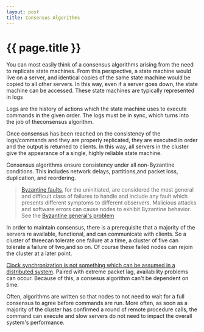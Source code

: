 ```yaml
---
layout: post
title: Consensus Algorithms
---
```


{{ page.title }}
================

You can most easily think of a consensus algorithms arising from the need to
replicate state machines. From this perspective, a state machine would live on a
server, and identical copies of the same state machine would be copied to all other
servers. In this way, even if a server goes down, the state machine can be accessed.
These state machines are typically represented in logs

Logs are the history of actions which the state machine uses to execute commands in
the given order. The logs must be in sync, which turns into the job of theconsensus
algorithm.

Once consensus has been reached on the consistency of the logs/commands and they are
properly replicated, they are executed in order and the output is returned to
clients. In this way, all servers in the cluster give the appearance of a single,
highly reliable state machine.

Consensus algorithms ensure consistency under all non-Byzantine conditions.  This
includes network delays, partitions,and packet loss, duplication, and reordering.

> [Byzantine faults][byzantine], for the uninitiated, are considered the most general
> and difficult class of failures to handle and include any fault which presents
> different symptoms to different observers. Malicious attacks and software errors can
> cause nodes to exhibit Byzantine behavior. See the [Byzantine general's
> problem][byzantine-generals-problem]

In order to maintain consensus, there is a prerequisite that a majority of the
servers re available, functional, and can communicate with clients. So a cluster of
threecan tolerate one failure at a time, a cluster of five can tolerate a failure of
two,and so on. Of course these failed nodes can rejoin the cluster at a later point.

[Clock synchronization is not something which can be assumed in a distributed
system][time-clocks-and-the-ordering]. Paired with extreme packet lag, availability
problems can occur. Because of this, a consesus algorithm can't be dependent on time.

Often, algorithms are written so that nodes to not need to wait for a full consensus
to agree before commands are run. More often, as soon as a majority of the cluster
has confirmed a round of remote procedure calls, the command can execute and slow
servers do not need to impact the overall system's performance.

[byzantine]:https://en.wikipedia.org/wiki/Byzantine_fault_tolerance
[byzantine-generals-problem]: https://www.andrew.cmu.edu/course/15-749/READINGS/required/resilience/lamport82.pdf
[time-clocks-and-the-ordering]:http://research.microsoft.com/en-us/um/people/lamport/pubs/pubs.html#time-clocks


